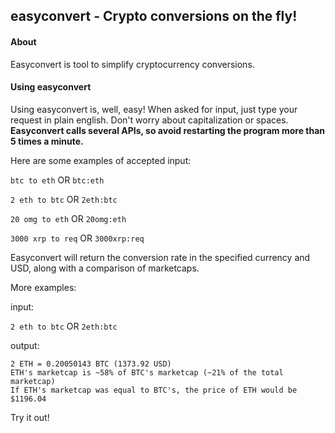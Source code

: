 
## easyconvert - Crypto conversions on the fly!

#### About
Easyconvert is tool to simplify cryptocurrency conversions.

#### Using easyconvert
Using easyconvert is, well, easy! When asked for input, just type your request in plain english. Don't worry about capitalization or spaces. **Easyconvert calls several APIs, so avoid restarting the program more than 5 times a minute.**  

Here are some examples of accepted input:

`btc to eth`  OR  `btc:eth` 

`2 eth to btc`  OR  `2eth:btc`

`20 omg to eth`  OR  `20omg:eth`

`3000 xrp to req`  OR  `3000xrp:req`

Easyconvert will return the conversion rate in the specified currency and USD, along with a comparison of marketcaps.

More examples:

input:

`2 eth to btc`  OR  `2eth:btc`

output:

```
2 ETH = 0.20050143 BTC (1373.92 USD)
ETH's marketcap is ~58% of BTC's marketcap (~21% of the total marketcap)
If ETH's marketcap was equal to BTC's, the price of ETH would be $1196.04
```
Try it out!
